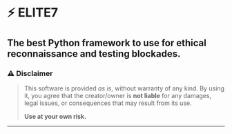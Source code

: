 # ⚡ ELITE7 

## The best Python framework to use for ethical reconnaissance and testing blockades.

### ⚠️ Disclaimer

> This software is provided *as is*, without warranty of any kind. By using it, you agree that the creator/owner is **not liable** for any damages, legal issues, or consequences that may result from its use.  
>  
> **Use at your own risk.**

---

